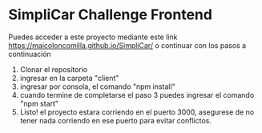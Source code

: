 # SimpliCar Challenge Frontend

Puedes acceder a este proyecto mediante este link https://maicoloncomilla.github.io/SimpliCar/ o continuar con los pasos a continuación

1) Clonar el repositorio
2) ingresar en la carpeta "client"
3) ingresar por consola, el comando "npm install" 
4) cuando termine de completarse el paso 3 puedes ingresar el comando "npm start"
5) Listo! el proyecto estara corriendo en el puerto 3000, asegurese de no tener nada corriendo en ese puerto para evitar conflictos.

